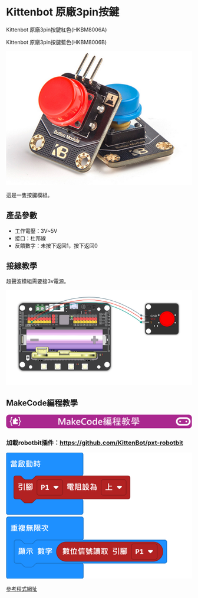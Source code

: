 # Kittenbot 原廠3pin按鍵

Kittenbot 原廠3pin按鍵紅色(HKBM8006A)

Kittenbot 原廠3pin按鍵藍色(HKBM8006B)

![](./images/button_1.png)

這是一隻按鍵模組。

## 產品參數

- 工作電壓：3V~5V
- 接口：杜邦線
- 反饋數字：未按下返回1，按下返回0

## 接線教學

超聲波模組需要接3v電源。

![](./images/button_wire.png)

## MakeCode編程教學

![](./PWmodules/images/mcbanner.png)

### 加載robotbit插件：https://github.com/KittenBot/pxt-robotbit

![](./images/button_code.png)

[參考程式網址](https://makecode.microbit.org/_RLdA6wC7i1Vd)